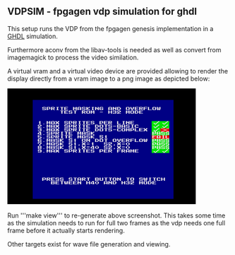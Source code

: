 ## VDPSIM - fpgagen vdp simulation for ghdl

This setup runs the VDP from the fpgagen genesis implementation in a
[GHDL](http://ghdl.free.fr/) simulation.

Furthermore aconv from the libav-tools is needed as well as convert from
imagemagick to process the video similation.

A virtual vram and a virtual video device are provided allowing to render
the display directly from a vram image to a png image as depicted below:

![video.png](video.png)

Run '''make view''' to re-generate above screenshot. This takes some time as the
simulation needs to run for full two frames as the vdp needs one full frame
before it actually starts rendering.

Other targets exist for wave file generation and viewing.
